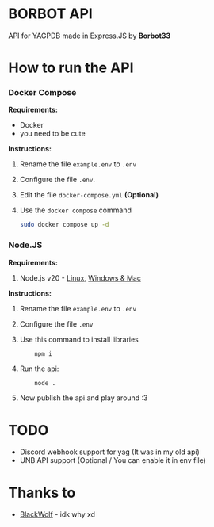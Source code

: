 # BORBOT API

API for YAGPDB made in Express.JS by **Borbot33**

# How to run the API

### Docker Compose

**Requirements:**
- Docker
- you need to be cute

**Instructions:**
1. Rename the file `example.env` to `.env`
2. Configure the file `.env`.
3. Edit the file `docker-compose.yml` **(Optional)**
4. Use the `docker compose` command
   
    ```bash
    sudo docker compose up -d
    ```

### Node.JS

**Requirements:**
1. Node.js v20 - [Linux](https://github.com/nodesource/distributions), [Windows & Mac](https://nodejs.org/)

**Instructions:**
1. Rename the file `example.env` to `.env`
2. Configure the file `.env`
3. Use this command to install libraries
   
    ```bash
        npm i
    ```
4. Run the api:
   
    ```
        node .
    ```
5. Now publish the api and play around :3

# TODO

- Discord webhook support for yag (It was in my old api)
- UNB API support (Optional / You can enable it in env file)
   
# Thanks to

- [BlackWolf](https://github.com/BlackWolfWoof) - idk why xd

